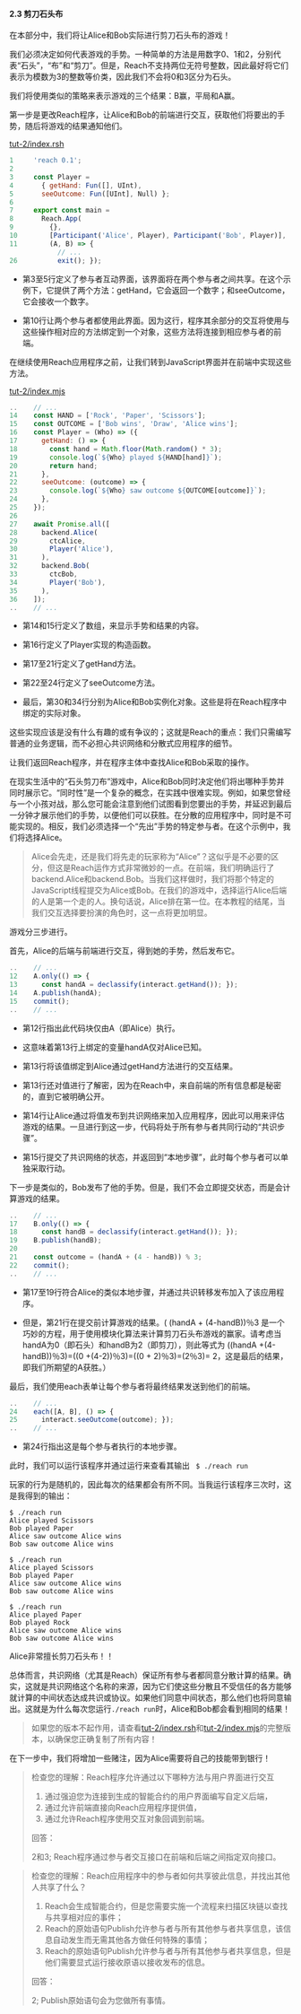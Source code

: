 #### 2.3 剪刀石头布

在本部分中，我们将让Alice和Bob实际进行剪刀石头布的游戏！

我们必须决定如何代表游戏的手势。一种简单的方法是用数字0、1和2，分别代表“石头”，“布”和“剪刀”。但是，Reach不支持两位无符号整数，因此最好将它们表示为模数为3的整数等价类，因此我们不会将0和3区分为石头。

我们将使用类似的策略来表示游戏的三个结果：B赢，平局和A赢。

第一步是更改Reach程序，让Alice和Bob的前端进行交互，获取他们将要出的手势，随后将游戏的结果通知他们。

[tut-2/index.rsh](https://github.com/reach-sh/reach-lang/blob/master/examples/tut-2/index.rsh)
```js
1     'reach 0.1';
2 
3     const Player =
4       { getHand: Fun([], UInt),
5       seeOutcome: Fun([UInt], Null) };
6 
7     export const main =
8       Reach.App(
9         {},
10        [Participant('Alice', Player), Participant('Bob', Player)],
11        (A, B) => {
            // ...
26          exit(); });
```

- 第3至5行定义了参与者互动界面，该界面将在两个参与者之间共享。在这个示例下，它提供了两个方法：getHand，它会返回一个数字；和seeOutcome，它会接收一个数字。

- 第10行让两个参与者都使用此界面。因为这行，程序其余部分的交互将使用与这些操作相对应的方法绑定到一个对象，这些方法将连接到相应参与者的前端。

在继续使用Reach应用程序之前，让我们转到JavaScript界面并在前端中实现这些方法。

[tut-2/index.mjs](https://github.com/reach-sh/reach-lang/blob/master/examples/tut-2/index.mjs)
```js
..    // ...
14    const HAND = ['Rock', 'Paper', 'Scissors'];
15    const OUTCOME = ['Bob wins', 'Draw', 'Alice wins'];
16    const Player = (Who) => ({
17      getHand: () => {
18        const hand = Math.floor(Math.random() * 3);
19        console.log(`${Who} played ${HAND[hand]}`);
20        return hand;
21      },
22      seeOutcome: (outcome) => {
23        console.log(`${Who} saw outcome ${OUTCOME[outcome]}`);
24      },
25    });
26  
27    await Promise.all([
28      backend.Alice(
29        ctcAlice,
30        Player('Alice'),
31      ),
32      backend.Bob(
33        ctcBob,
34        Player('Bob'),
35      ),
36    ]);
..    // ...
```
- 第14和15行定义了数组，来显示手势和结果的内容。

- 第16行定义了Player实现的构造函数。

- 第17至21行定义了getHand方法。

- 第22至24行定义了seeOutcome方法。

- 最后，第30和34行分别为Alice和Bob实例化对象。这些是将在Reach程序中绑定的实际对象。

这些实现应该是没有什么有趣的或有争议的；这就是Reach的重点：我们只需编写普通的业务逻辑，而不必担心共识网络和分散式应用程序的细节。

让我们返回Reach程序，并在程序主体中查找Alice和Bob采取的操作。

在现实生活中的“石头剪刀布”游戏中，Alice和Bob同时决定他们将出哪种手势并同时展示它。“同时性”是一个复杂的概念，在实践中很难实现。例如，如果您曾经与一个小孩对战，那么您可能会注意到他们试图看到您要出的手势，并延迟到最后一分钟才展示他们的手势，以便他们可以获胜。在分散的应用程序中，同时是不可能实现的。相反，我们必须选择一个“先出”手势的特定参与者。在这个示例中，我们将选择Alice。

>Alice会先走，还是我们将先走的玩家称为“Alice”？这似乎是不必要的区分，但这是Reach运作方式非常微妙的一点。在前端，我们明确运行了backend.Alice和backend.Bob。当我们这样做时，我们将那个特定的JavaScript线程提交为Alice或Bob。在我们的游戏中，选择运行Alice后端的人是第一个走的人。换句话说，Alice排在第一位。在本教程的结尾，当我们交互选择要扮演的角色时，这一点将更加明显。

游戏分三步进行。

首先，Alice的后端与前端进行交互，得到她的手势，然后发布它。
```js
..    // ...
12    A.only(() => {
13      const handA = declassify(interact.getHand()); });
14    A.publish(handA);
15    commit();
..    // ...
```

- 第12行指出此代码块仅由A（即Alice）执行。

- 这意味着第13行上绑定的变量handA仅对Alice已知。

- 第13行将该值绑定到Alice通过getHand方法进行的交互结果。

- 第13行还对值进行了解密，因为在Reach中，来自前端的所有信息都是秘密的，直到它被明确公开。

- 第14行让Alice通过将值发布到共识网络来加入应用程序，因此可以用来评估游戏的结果。一旦进行到这一步，代码将处于所有参与者共同行动的“共识步骤”。

- 第15行提交了共识网络的状态，并返回到“本地步骤”，此时每个参与者可以单独采取行动。

下一步是类似的，Bob发布了他的手势。但是，我们不会立即提交状态，而是会计算游戏的结果。

```js
..    // ...
17    B.only(() => {
18      const handB = declassify(interact.getHand()); });
19    B.publish(handB);
20  
21    const outcome = (handA + (4 - handB)) % 3;
22    commit();
..    // ...
```

- 第17至19行符合Alice的类似本地步骤，并通过共识转移发布加入了该应用程序。

- 但是，第21行在提交前计算游戏的结果。( (handA + (4-handB))％3 是一个巧妙的方程，用于使用模块化算法来计算剪刀石头布游戏的赢家。请考虑当handA为0（即石头）和handB为2（即剪刀），则此等式为 ((handA +(4-handB))％3)=((0 +(4-2))％3)=((0 + 2)％3)=(2％3)= 2，这是最后的结果，即我们所期望的A获胜。）

最后，我们使用each表单让每个参与者将最终结果发送到他们的前端。

```js
..    // ...
24    each([A, B], () => {
25      interact.seeOutcome(outcome); });
..    // ...
```

- 第24行指出这是每个参与者执行的本地步骤。

此时，我们可以运行该程序并通过运行来查看其输出
`  $ ./reach run `

玩家的行为是随机的，因此每次的结果都会有所不同。当我运行该程序三次时，这是我得到的输出：
```
$ ./reach run
Alice played Scissors
Bob played Paper
Alice saw outcome Alice wins
Bob saw outcome Alice wins
```

```
$ ./reach run
Alice played Scissors
Bob played Paper
Alice saw outcome Alice wins
Bob saw outcome Alice wins
```

```
$ ./reach run
Alice played Paper
Bob played Rock
Alice saw outcome Alice wins
Bob saw outcome Alice wins
```

Alice非常擅长剪刀石头布！！

总体而言，共识网络（尤其是Reach）保证所有参与者都同意分散计算的结果。确实，这就是共识网络这个名称的来源，因为它们使这些分散且不受信任的各方能够就计算的中间状态达成共识或协议。如果他们同意中间状态，那么他们也将同意输出。这就是为什么每次您运行`./reach run`时，Alice和Bob都会看到相同的结果！

>如果您的版本不起作用，请查看[tut-2/index.rsh](https://github.com/reach-sh/reach-lang/blob/master/examples/tut-2/index.rsh)和[tut-2/index.mjs](https://github.com/reach-sh/reach-lang/blob/master/examples/tut-2/index.mjs)的完整版本，以确保您正确复制了所有内容！

在下一步中，我们将增加一些赌注，因为Alice需要将自己的技能带到银行！

>检查您的理解：Reach程序允许通过以下哪种方法与用户界面进行交互
>1. 通过强迫您为连接到生成的智能合约的用户界面编写自定义后端，
>2. 通过允许前端直接向Reach应用程序提供值，
>3. 通过允许Reach程序使用交互对象回调到前端。
>
>回答：
>
>2和3; Reach程序通过参与者交互接口在前端和后端之间指定双向接口。


>检查您的理解：Reach应用程序中的参与者如何共享彼此信息，并找出其他人共享了什么？
>1. Reach会生成智能合约，但是您需要实施一个流程来扫描区块链以查找与共享相对应的事件；
>2. Reach的原始语句Publish允许参与者与所有其他参与者共享信息，该信息自动发生而无需其他各方做任何特殊的事情；
>3. Reach的原始语句Publish允许参与者与所有其他参与者共享信息，但是他们需要显式运行接收原语以接收发布的信息。
>
>回答：
> 
>2; Publish原始语句会为您做所有事情。


